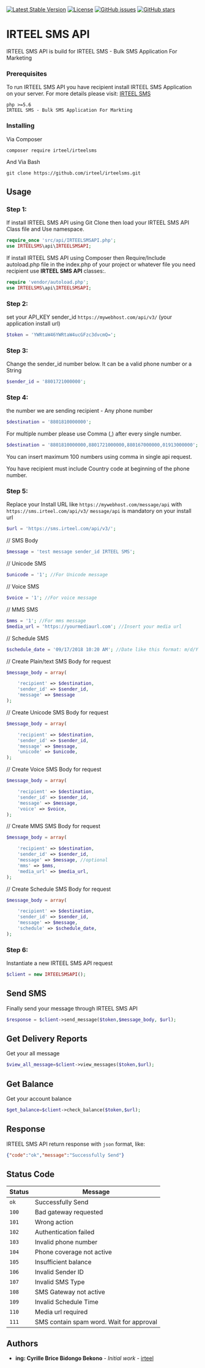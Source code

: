 
[![Latest Stable Version](https://poser.pugx.org/shamim/irteel-message-api/v/stable)](https://packagist.org/packages/shamim/irteel-message-api?format=flat-square)
[![License](https://poser.pugx.org/shamim/irteel-message-api/license)](https://packagist.org/packages/shamim/irteel-message-api?format=flat-square)
[![GitHub issues](https://img.shields.io/github/issues/akasham67/irteel-message-api.svg?style=flat-square)](https://github.com/akasham67/irteel-message-api/issues)
[![GitHub stars](https://img.shields.io/github/stars/akasham67/irteel-message-api.svg?style=flat-square)](https://github.com/akasham67/irteel-message-api/stargazers)

# IRTEEL SMS API

IRTEEL SMS API is build for IRTEEL SMS - Bulk SMS Application For Marketing


### Prerequisites

To run IRTEEL SMS API you have recipient install IRTEEL SMS Application on your server. 
For more details please visit: [IRTEEL SMS](https://irteelsms.coderpixel.com/)
```
php >=5.6
IRTEEL SMS - Bulk SMS Application For Markting
```

### Installing
Via Composer
```
composer require irteel/irteelsms 
```

And Via Bash

```
git clone https://github.com/irteel/irteelsms.git
```

## Usage


 ### Step 1:
If install IRTEEL SMS API using Git Clone then load your IRTEEL SMS API Class file and Use namespace. 
```php
require_once 'src/api/IRTEELSMSAPI.php';
use IRTEELSMS\api\IRTEELSMSAPI;
```
If install IRTEEL SMS API using Composer then Require/Include autoload.php file in the index.php of your project or whatever file you need recipient use **IRTEEL SMS API** classes:. 
```php
require 'vendor/autoload.php';
use IRTEELSMS\api\IRTEELSMSAPI;
```
### Step 2:
set your API_KEY sender_id `https://mywebhost.com/api/v3/` (your application install url)
```php
$token = 'YWRtaW46YWRtaW4ucGFzc3dvcmQ=';
```
### Step 3:
Change the sender_id number below. It can be a valid phone number or a String
```php
$sender_id = '8801721000000';
```

### Step 4:
the number we are sending recipient - Any phone number
```php
$destination = '8801810000000';
```
For multiple number please use Comma (,) after every single number.
```php
$destination = '8801810000000,8801721000000,880167000000,01913000000';
```
You can insert maximum 100 numbers using comma in single api request.

You have recipient must include Country code at beginning of the phone number.  

### Step 5:
Replace your Install URL like `https://mywebhost.com/message/api` with `https://sms.irteel.com/api/v3/`
`message/api` is mandatory on your install url

```php
$url = 'https://sms.irteel.com/api/v3/';
```
// SMS Body
```php
$message = 'test message sender_id IRTEEL SMS';
```
// Unicode SMS
```php
$unicode = '1'; //For Unicode message
```
// Voice SMS
```php
$voice = '1'; //For voice message
```
// MMS SMS
```php
$mms = '1'; //For mms message
$media_url = 'https://yourmediaurl.com'; //Insert your media url
```
// Schedule SMS
```php
$schedule_date = '09/17/2018 10:20 AM'; //Date like this format: m/d/Y h:i A
```
// Create Plain/text SMS Body for request
```php
$message_body = array(

    'recipient' => $destination,
    'sender_id' => $sender_id,
    'message' => $message
);
```
// Create Unicode SMS Body for request
```php
$message_body = array(

    'recipient' => $destination,
    'sender_id' => $sender_id,
    'message' => $message,
    'unicode' => $unicode,
);
```

// Create Voice SMS Body for request
```php
$message_body = array(

    'recipient' => $destination,
    'sender_id' => $sender_id,
    'message' => $message,
    'voice' => $voice,
);
```
// Create MMS SMS Body for request
```php
$message_body = array(

    'recipient' => $destination,
    'sender_id' => $sender_id,
    'message' => $message, //optional
    'mms' => $mms,
    'media_url' => $media_url,
);
```
// Create Schedule SMS Body for request
```php
$message_body = array(

    'recipient' => $destination,
    'sender_id' => $sender_id,
    'message' => $message,
    'schedule' => $schedule_date,
);
```

### Step 6: 
Instantiate a new IRTEEL SMS API request
```php
$client = new IRTEELSMSAPI();
```

## Send SMS
Finally send your message through IRTEEL SMS API
```php
$response = $client->send_message($token,$message_body, $url);
```

## Get Delivery Reports
Get your all message
```php
$view_all_message=$client->view_messages($token,$url);
```

## Get Balance
Get your account balance
```php
$get_balance=$client->check_balance($token,$url);
```
## Response
IRTEEL SMS API return response with `json` format, like:

```json
{"code":"ok","message":"Successfully Send"}
```

## Status Code

| Status | Message |
| --- | --- |
| `ok` | Successfully Send |
| `100` | Bad gateway requested |
| `101` | Wrong action |
| `102` | Authentication failed |
| `103` | Invalid phone number |
| `104` | Phone coverage not active |
| `105` | Insufficient balance |
| `106` | Invalid Sender ID |
| `107` | Invalid SMS Type |
| `108` | SMS Gateway not active |
| `109` | Invalid Schedule Time |
| `110` | Media url required |
| `111` | SMS contain spam word. Wait for approval |

## Authors

* **ing: Cyrille Brice Bidongo Bekono** - *Initial work* - [irteel](https://github.com/irteel/irteelsms)
